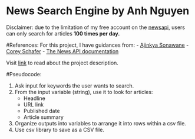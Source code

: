 # News Search Engine by Anh Nguyen

Disclaimer: due to the limitation of my free account on the [newsapi](https://newsapi.org/), users can only search for articles **100 times per day.**

#References:
For this project, I have guidances from:
    - [Ajinkya Sonawane](https://medium.com/daily-python/python-script-to-search-for-news-based-on-keywords-daily-python-5-509348bd190e)
    - [Corey Schafer](https://www.youtube.com/watch?v=ng2o98k983k&list=PLVW1_dn6ebDzRE6e_ezvt9qnJ3uRJPNI9&index=5&ab_channel=CoreySchafer)
    - [The News API documentation](https://newsapi.org/docs/client-libraries/python)

Visit [link](https://www.notion.so/Python-Assignment-1-60745b9ea7744e8193b10b208411d76b) to read about the project description.

#Pseudocode:
1. Ask input for keywords the user wants to search.
2. From the input variable (string), use it to look for articles:
    - Headline
    - URL link
    - Published date
    - Article summary
3. Organize outputs into variables to arrange it into rows within a csv file.
4. Use csv library to save as a CSV file.

